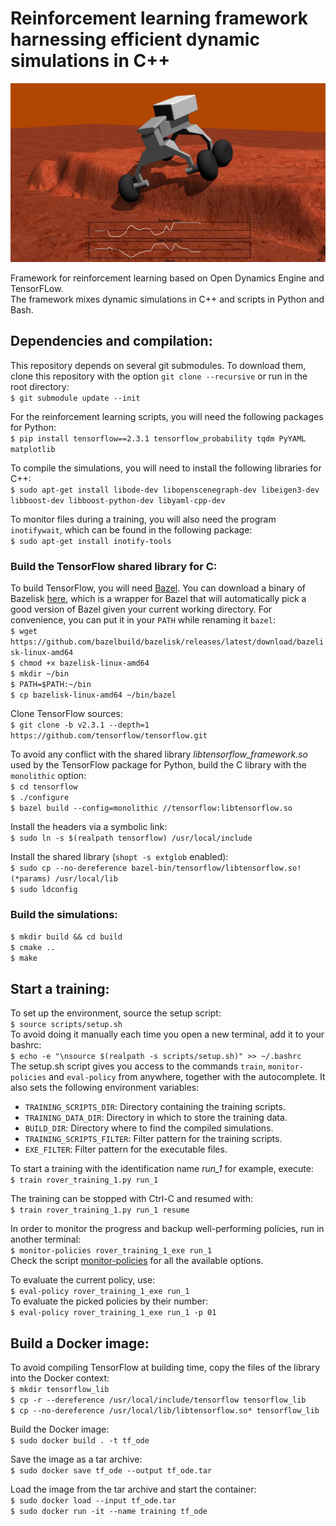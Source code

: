 # Reinforcement learning framework harnessing efficient dynamic simulations in C++

<p align="center">
	<img src="cover_picture.png?raw=true" width="600">
</p>

Framework for reinforcement learning based on Open Dynamics Engine and TensorFLow.<br />
The framework mixes dynamic simulations in C++ and scripts in Python and Bash.


## Dependencies and compilation:

This repository depends on several git submodules. To download them, clone this repository with the option `git clone --recursive` or run in the root directory:  
`$ git submodule update --init`

For the reinforcement learning scripts, you will need the following packages for Python:  
`$ pip install tensorflow==2.3.1 tensorflow_probability tqdm PyYAML matplotlib`

To compile the simulations, you will need to install the following libraries for C++:  
`$ sudo apt-get install libode-dev libopenscenegraph-dev libeigen3-dev libboost-dev libboost-python-dev libyaml-cpp-dev`

To monitor files during a training, you will also need the program `inotifywait`, which can be found in the following package:  
`$ sudo apt-get install inotify-tools`

### Build the TensorFlow shared library for C:

To build TensorFlow, you will need [Bazel](https://www.bazel.build). You can download a binary of Bazelisk [here](https://github.com/bazelbuild/bazelisk/releases), which is a wrapper for Bazel that will automatically pick a good version of Bazel given your current working directory. For convenience, you can put it in your `PATH` while renaming it `bazel`:  
`$ wget https://github.com/bazelbuild/bazelisk/releases/latest/download/bazelisk-linux-amd64`  
`$ chmod +x bazelisk-linux-amd64`  
`$ mkdir ~/bin`  
`$ PATH=$PATH:~/bin`  
`$ cp bazelisk-linux-amd64 ~/bin/bazel`

Clone TensorFlow sources:  
`$ git clone -b v2.3.1 --depth=1 https://github.com/tensorflow/tensorflow.git`

To avoid any conflict with the shared library *libtensorflow_framework.so* used by the TensorFlow package for Python, build the C library with the `monolithic` option:  
`$ cd tensorflow`  
`$ ./configure`  
`$ bazel build --config=monolithic //tensorflow:libtensorflow.so`

Install the headers via a symbolic link:  
`$ sudo ln -s $(realpath tensorflow) /usr/local/include`

Install the shared library (`shopt -s extglob` enabled):  
`$ sudo cp --no-dereference bazel-bin/tensorflow/libtensorflow.so!(*params) /usr/local/lib`  
`$ sudo ldconfig`

### Build the simulations:

`$ mkdir build && cd build`  
`$ cmake ..`  
`$ make`


## Start a training:

To set up the environment, source the setup script:  
`$ source scripts/setup.sh`  
To avoid doing it manually each time you open a new terminal, add it to your bashrc:  
`$ echo -e "\nsource $(realpath -s scripts/setup.sh)" >> ~/.bashrc`  
The setup.sh script gives you access to the commands `train`, `monitor-policies` and `eval-policy` from anywhere, together with the autocomplete. It also sets the following environment variables:
- `TRAINING_SCRIPTS_DIR`: Directory containing the training scripts.
- `TRAINING_DATA_DIR`: Directory in which to store the training data.
- `BUILD_DIR`: Directory where to find the compiled simulations.
- `TRAINING_SCRIPTS_FILTER`: Filter pattern for the training scripts.
- `EXE_FILTER`: Filter pattern for the executable files.

To start a training with the identification name *run_1* for example, execute:  
`$ train rover_training_1.py run_1`

The training can be stopped with Ctrl-C and resumed with:  
`$ train rover_training_1.py run_1 resume`

In order to monitor the progress and backup well-performing policies, run in another terminal:  
`$ monitor-policies rover_training_1_exe run_1`  
Check the script [monitor-policies](scripts/bin/monitor-policies) for all the available options.

To evaluate the current policy, use:  
`$ eval-policy rover_training_1_exe run_1`  
To evaluate the picked policies by their number:  
`$ eval-policy rover_training_1_exe run_1 -p 01`


## Build a Docker image:

To avoid compiling TensorFlow at building time, copy the files of the library into the Docker context:  
`$ mkdir tensorflow_lib`  
`$ cp -r --dereference /usr/local/include/tensorflow tensorflow_lib`  
`$ cp --no-dereference /usr/local/lib/libtensorflow.so* tensorflow_lib`

Build the Docker image:  
`$ sudo docker build . -t tf_ode`

Save the image as a tar archive:  
`$ sudo docker save tf_ode --output tf_ode.tar`

Load the image from the tar archive and start the container:  
`$ sudo docker load --input tf_ode.tar`  
`$ sudo docker run -it --name training tf_ode`
